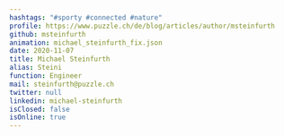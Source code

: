 ```yaml
---
hashtags: "#sporty #connected #nature"
profile: https://www.puzzle.ch/de/blog/articles/author/msteinfurth
github: msteinfurth
animation: michael_steinfurth_fix.json
date: 2020-11-07
title: Michael Steinfurth
alias: Steini
function: Engineer
mail: steinfurth@puzzle.ch
twitter: null
linkedin: michael-steinfurth
isClosed: false
isOnline: true
---
```

